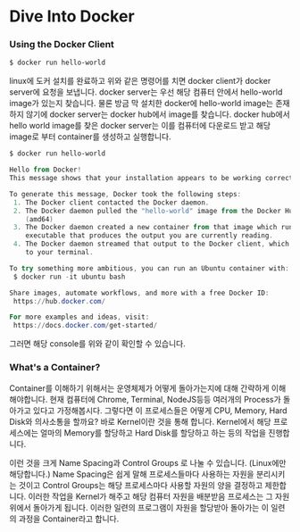 # Dive Into Docker

### Using the Docker Client

```powershell
$ docker run hello-world
```

linux에 도커 설치를 완료하고 위와 같은 명령어를 치면 docker client가 docker server에 요청을 보냅니다. docker server는 우선 해당 컴퓨터 안에서 hello-world image가 있는지 찾습니다. 물론 방금 막 설치한 docker에 hello-world image는 존재하지 않기에 docker server는 docker hub에서 image를 찾습니다. docker hub에서 hello world image를 찾은 docker server는 이를 컴퓨터에 다운로드 받고 해당 image로 부터 container를 생성하고 실행합니다.

```powershell
$ docker run hello-world

Hello from Docker!
This message shows that your installation appears to be working correctly.

To generate this message, Docker took the following steps:
 1. The Docker client contacted the Docker daemon.
 2. The Docker daemon pulled the "hello-world" image from the Docker Hub.
    (amd64)
 3. The Docker daemon created a new container from that image which runs the
    executable that produces the output you are currently reading.
 4. The Docker daemon streamed that output to the Docker client, which sent it
    to your terminal.

To try something more ambitious, you can run an Ubuntu container with:
 $ docker run -it ubuntu bash

Share images, automate workflows, and more with a free Docker ID:
 https://hub.docker.com/

For more examples and ideas, visit:
 https://docs.docker.com/get-started/
```

그러면 해당 console를 위와 같이 확인할 수 있습니다. 

### What's a Container?

Container를 이해하기 위해서는 운영체제가 어떻게 돌아가는지에 대해 간략하게 이해해야합니다. 현재 컴퓨터에 Chrome, Terminal, NodeJS등등 여러개의 Process가 돌아가고 있다고 가정해봅시다. 그렇다면 이 프로세스들은 어떻게 CPU, Memory, Hard Disk와 의사소통을 할까요? 바로 Kernel이란 것을 통해 합니다. Kernel에서 해당 프로세스에는 얼마의 Memory를 할당하고 Hard Disk를 할당하고 하는 등의 작업을 진행합니다. 

이런 것을 크게 Name Spacing과 Control Groups 로 나눌 수 있습니다. (Linux에만 해당합니다.) Name Spacing은 쉽게 말해 프로세스들마다 사용하는 자원을 분리시키는 것이고 Control Groups는 해당 프로세스마다 사용할 자원의 양을 결정하고 제한합니다. 이러한 작업을 Kernel가 해주고 해당 컴퓨터 자원을 배분받음 프로세스는 그 자원위에서 돌아가게 됩니다. 이러한 일련의 프로그램이 자원을 할당받아 돌아가는 이 일련의 과정을 Container라고 합니다.